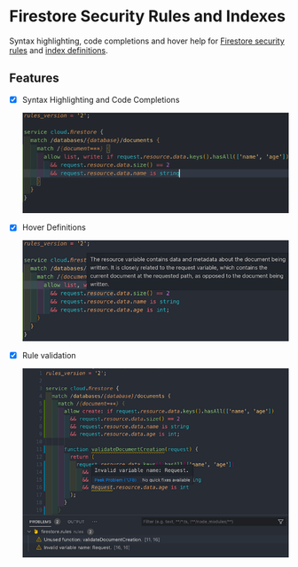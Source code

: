 # Firestore Security Rules and Indexes

Syntax highlighting, code completions and hover help for [Firestore security rules](https://cloud.google.com/firestore/docs/reference/security/) and [index definitions](https://cloud.google.com/firestore/docs/reference/rest/v1beta1/projects.databases.indexes).

## Features

- [x] Syntax Highlighting and Code Completions

  ![rule autocomplete](./docs/rule-autocomplete.gif)

- [x] Hover Definitions

  ![rule hover](./docs/rule-hover.png)

- [x] Rule validation

  ![rule linting](./docs/rule-linting.png)
